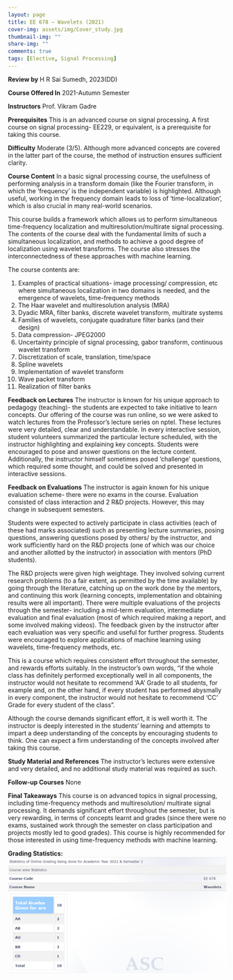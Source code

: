 ```yaml
---
layout: page
title: EE 678 – Wavelets (2021)
cover-img: assets/img/Cover_study.jpg
thumbnail-img: ""
share-img: ""
comments: true
tags: [Elective, Signal Processing]
---
```


**Review by**
H R Sai Sumedh, 2023(DD)

**Course Offered In**
2021-Autumn Semester

**Instructors**
Prof. Vikram Gadre

**Prerequisites**
This is an advanced course on signal processing. A first course on signal processing- EE229, or equivalent, is a prerequisite for taking this course.

**Difficulty**
Moderate (3/5). Although more advanced concepts are covered in the latter part of the course, the method of instruction ensures sufficient clarity.

**Course Content**
In a basic signal processing course, the usefulness of performing analysis in a transform domain (like the Fourier transform, in which the ‘frequency’ is the independent variable) is highlighted. Although useful, working in the frequency domain leads to loss of ‘time-localization’, which is also crucial in many real-world scenarios. 

This course builds a framework which allows us to perform simultaneous time-frequency localization and multiresolution/multirate signal processing. The contents of the course deal with the fundamental limits of such a simultaneous localization, and methods to achieve a good degree of localization using wavelet transforms. The course also stresses the interconnectedness of these approaches with machine learning.

The course contents are:

1. Examples of practical situations- image processing/ compression, etc where simultaneous localization in two domains is needed, and the emergence of wavelets, time-frequency methods
1. The Haar wavelet and multiresolution analysis (MRA)
1. Dyadic MRA, filter banks, discrete wavelet transform, multirate systems
1. Families of wavelets, conjugate quadrature filter banks (and their design) 
1. Data compression- JPEG2000
1. Uncertainty principle of signal processing, gabor transform, continuous wavelet transform
1. Discretization of scale, translation, time/space
1. Spline wavelets
1. Implementation of wavelet transform
1. Wave packet transform
1. Realization of filter banks

**Feedback on Lectures**
The instructor is known for his unique approach to pedagogy (teaching)- the students are expected to take initiative to learn concepts. Our offering of the course was run online, so we were asked to watch lectures from the Professor’s lecture series on nptel. These lectures were very detailed, clear and understandable. In every interactive session, student volunteers summarized the particular lecture scheduled, with the instructor highlighting and explaining key concepts. Students were encouraged to pose and answer questions on the lecture content. Additionally, the instructor himself sometimes posed ‘challenge’ questions, which required some thought, and could be solved and presented in interactive sessions. 

**Feedback on Evaluations**
The instructor is again known for his unique evaluation scheme- there were no exams in the course. Evaluation consisted of class interaction and 2 R&D projects. However, this may change in subsequent semesters. 

Students were expected to actively participate in class activities (each of these had marks associated) such as presenting lecture summaries, posing questions, answering questions posed by others/ by the instructor, and work sufficiently hard on the R&D projects (one of which was our choice and another allotted by the instructor) in association with mentors (PhD students). 

The R&D projects were given high weightage. They involved solving current research problems (to a fair extent, as permitted by the time available) by going through the literature, catching up on the work done by the mentors, and continuing this work (learning concepts, implementation and obtaining results were all important). There were multiple evaluations of the projects through the semester- including a mid-term evaluation, intermediate evaluation and final evaluation (most of which required making a report, and some involved making videos). The feedback given by the instructor after each evaluation was very specific and useful for further progress. Students were encouraged to explore applications of machine learning using wavelets, time-frequency methods, etc.

This is a course which requires consistent effort throughout the semester, and rewards efforts suitably. In the instructor’s own words, “if the whole class has definitely performed exceptionally well in all components, the instructor would not hesitate to recommend ‘AA’ Grade to all students, for example and, on the other hand, if every student has performed abysmally in every component, the instructor would not hesitate to recommend ‘CC’ Grade for every student of the class”.

Although the course demands significant effort, it is well worth it. The instructor is deeply interested in the students’ learning and attempts to impart a deep understanding of the concepts by encouraging students to think. One can expect a firm understanding of the concepts involved after taking this course.

**Study Material and References**
The instructor’s lectures were extensive and very detailed, and no additional study material was required as such. 

**Follow-up Courses**
None

**Final Takeaways**
This course is on advanced topics in signal processing, including time-frequency methods and multiresolution/ multirate signal processing. It demands significant effort throughout the semester, but is very rewarding, in terms of concepts learnt and grades (since there were no exams, sustained work through the semester on class participation and projects mostly led to good grades). This course is highly recommended for those interested in using time-frequency methods with machine learning.

**Grading Statistics:**
![Grades](EE678_grades.png)
